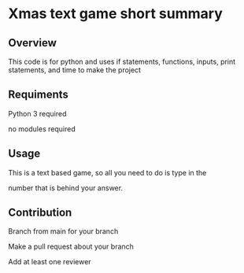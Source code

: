 
# Xmas text game short summary

## Overview 
This code is for python and uses if statements, functions, inputs, print statements, and time to make the project

## Requiments
Python 3 required 

no modules required
## Usage
This is a text based game, so all you need to do is type in the

number that is behind your answer.
## Contribution
Branch from main for your branch

Make a pull request about your branch

Add at least one reviewer